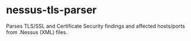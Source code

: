 # nessus-tls-parser
Parses TLS/SSL and Certificate Security findings and affected hosts/ports  from .Nessus (XML) files.
